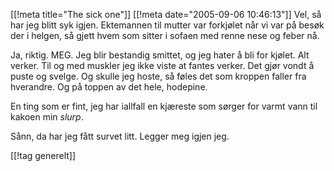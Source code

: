[[!meta  title="The sick one"]]
[[!meta  date="2005-09-06 10:46:13"]]
Vel, så har jeg blitt syk igjen. Ektemannen til mutter var forkjølet når vi var på besøk der i helgen, så gjett hvem som sitter i sofaen med renne nese og feber nå.

Ja, riktig. MEG. Jeg blir bestandig smittet, og jeg hater å bli for kjølet. Alt verker. Til og med muskler jeg ikke viste at fantes verker. Det gjør vondt å puste og svelge. Og skulle jeg hoste, så føles det som kroppen faller fra hverandre. Og på toppen av det hele, hodepine.

En ting som er fint, jeg har iallfall en kjæreste som sørger for varmt vann til kakoen min *slurp*.

Sånn, da har jeg fått survet litt. Legger meg igjen jeg.

[[!tag  generelt]]